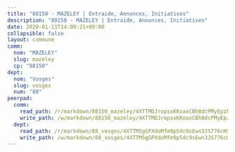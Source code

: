 ```yaml
---
title: "88150 - MAZELEY | Entraide, Annonces, Initiatives"
description: "88150 - MAZELEY | Entraide, Annonces, Initiatives"
date: 2020-01-11T14:09:21+09:00
collapsible: false
layout: commune
comm:
  nom: "MAZELEY"
  slug: mazeley
  cp: "88150"
dept:
  nom: "Vosges"
  slug: vosges
  num: "88"
peerpad:
  comm:
    read_path: /r/markdown/88150_mazeley/4XTTMDJropsxKKoaxCBh8dcPMyEpzkja5xxKMUgbtwbVx5pVz
    write_path: /w/markdown/88150_mazeley/4XTTMDJropsxKKoaxCBh8dcPMyEpzkja5xxKMUgbtwbVx5pVz-K3TgV6D9kj2whE97xtXTNf3jxZnuAv3i366kbYRdNXwKaypYhS1sNeRxNogvsrWFkpqEoAJT4vva6YLVaM3pyjuh4Vr2ZLxoNGvUfQbja8eTT1VttBCwW16dCCywepWs27TMFZgx
  dept:
    read_path: /r/markdown/88_vosges/4XTTM5gGPXdoMfm9p5dc9sEwn3JS776cHSw64JYpD4AKnKgyh
    write_path: /w/markdown/88_vosges/4XTTM5gGPXdoMfm9p5dc9sEwn3JS776cHSw64JYpD4AKnKgyh-K3TgUjEFywcTUHQwfrd2vcZqhoXLakdoQGFv4iriv1FKkvQkBsudnBxafkQDfPcxTDRHN5T6bYyganuvcakuKenYoB5mPLKqUBjNMwpn75GQVixUmzXGkneDufRSqDthC8iyXi1Z
---
```


